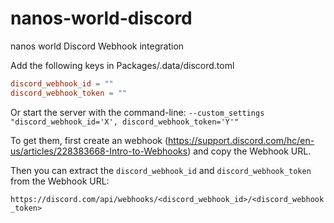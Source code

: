 # nanos-world-discord
nanos world Discord Webhook integration

Add the following keys in Packages/.data/discord.toml
```toml
discord_webhook_id = ""
discord_webhook_token = ""
```

Or start the server with the command-line: `--custom_settings "discord_webhook_id='X', discord_webhook_token='Y'"`

To get them, first create an webhook (https://support.discord.com/hc/en-us/articles/228383668-Intro-to-Webhooks) and copy the Webhook URL.

Then you can extract the `discord_webhook_id` and `discord_webhook_token` from the Webhook URL:

`https://discord.com/api/webhooks/<discord_webhook_id>/<discord_webhook_token>`